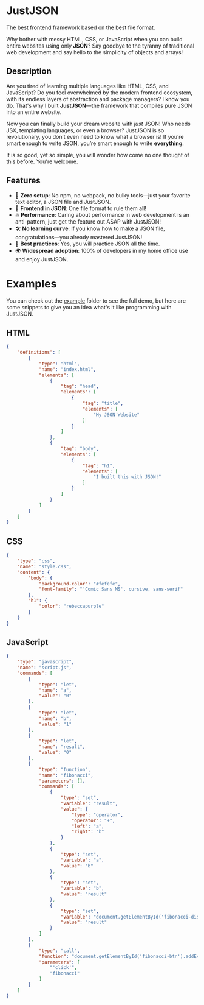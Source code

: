 # JustJSON
The best frontend framework based on the best file format. 

Why bother with messy HTML, CSS, or JavaScript when you can build entire websites using only **JSON**? Say goodbye to the tyranny of traditional web development and say hello to the simplicity of objects and arrays!


## Description
Are you tired of learning multiple languages like HTML, CSS, and JavaScript? Do you feel overwhelmed by the modern frontend ecosystem, with its endless layers of abstraction and package managers? I know you do. That's why I built **JustJSON**—the framework that compiles pure JSON into an entire website.

Now you can finally build your dream website with *just* JSON! Who needs JSX, templating languages, or even a browser? JustJSON is so revolutionary, you don’t even need to know what a browser is! If you’re smart enough to write JSON, you’re smart enough to write **everything**.


It is so good, yet so simple, you will wonder how come no one thought of this before. You're welcome.

## Features
- 🚀 **Zero setup**: No npm, no webpack, no bulky tools—just your favorite text editor, a JSON file and JustJSON.
- 💪 **Frontend in JSON**: One file format to rule them all!
- 🔥 **Performance**: Caring about performance in web development is an anti-pattern, just get the feature out ASAP with JustJSON!
- 🛠️ **No learning curve**: If you know how to make a JSON file, congratulations—you already mastered JustJSON!
- 🥇 **Best practices**: Yes, you will practice JSON all the time.
- 🌍 **Widespread adoption**: 100% of developers in my home office use and enjoy JustJSON.


# Examples

You can check out the [example](https://github.com/JureBevc/justjson/tree/main/example) folder to see the full demo, but here are some snippets to give you an idea what's it like programming with JustJSON.

## HTML

```json
{
    "definitions": [
        {
            "type": "html",
            "name": "index.html",
            "elements": [
                {
                    "tag": "head",
                    "elements": [
                        {
                            "tag": "title",
                            "elements": [
                                "My JSON Website"
                            ]
                        }
                    ]
                },
                {
                    "tag": "body",
                    "elements": [
                        {
                            "tag": "h1",
                            "elements": [
                                "I built this with JSON!"
                            ]
                        }
                    ]
                }
            ]
        }
    ]
}
```

## CSS

```json
{
    "type": "css",
    "name": "style.css",
    "content": {
        "body": {
            "background-color": "#fefefe",
            "font-family": "'Comic Sans MS', cursive, sans-serif"
        },
        "h1": {
            "color": "rebeccapurple"
        }
    }
}
```

## JavaScript

```json
{
    "type": "javascript",
    "name": "script.js",
    "commands": [
        {
            "type": "let",
            "name": "a",
            "value": "0"
        },
        {
            "type": "let",
            "name": "b",
            "value": "1"
        },
        {
            "type": "let",
            "name": "result",
            "value": "0"
        },
        {
            "type": "function",
            "name": "fibonacci",
            "parameters": [],
            "commands": [
                {
                    "type": "set",
                    "variable": "result",
                    "value": {
                        "type": "operator",
                        "operator": "+",
                        "left": "a",
                        "right": "b"
                    }
                },
                {
                    "type": "set",
                    "variable": "a",
                    "value": "b"
                },
                {
                    "type": "set",
                    "variable": "b",
                    "value": "result"
                },
                {
                    "type": "set",
                    "variable": "document.getElementById('fibonacci-display').innerText",
                    "value": "result"
                }
            ]
        },
        {
            "type": "call",
            "function": "document.getElementById('fibonacci-btn').addEventListener",
            "parameters": [
                "'click'",
                "fibonacci"
            ]
        }
    ]
}
```